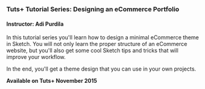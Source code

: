 ### Tuts+ Tutorial Series: Designing an eCommerce Portfolio
#### Instructor: Adi Purdila

In this tutorial series you'll learn how to design a minimal eCommerce theme in Sketch. You will not only learn the proper structure of an eCommerce website, but you'll also get some cool Sketch tips and tricks that will improve your workflow.

In the end, you'll get a theme design that you can use in your own projects.

**Available on Tuts+ November 2015**

